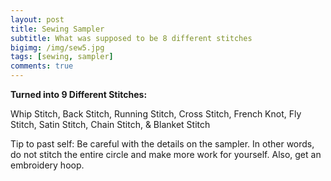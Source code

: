 ```yaml
---
layout: post
title: Sewing Sampler
subtitle: What was supposed to be 8 different stitches
bigimg: /img/sew5.jpg
tags: [sewing, sampler]
comments: true
---
```


**Turned into 9 Different Stitches:**

Whip Stitch, Back Stitch, Running Stitch, Cross Stitch, French Knot, Fly Stitch, Satin Stitch, Chain Stitch, & Blanket Stitch

Tip to past self: Be careful with the details on the sampler. In other words, do not stitch the entire circle and make more work for yourself. Also, get an embroidery hoop.
